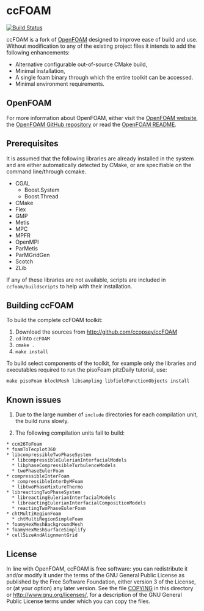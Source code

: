 # ccFOAM

[![Build Status](https://travis-ci.org/ccopsey/ccFOAM.svg?branch=CMakeFOAM)](https://travis-ci.org/ccopsey/ccFOAM)

ccFOAM is a fork of [OpenFOAM](http://www.openfoam.org) designed to improve ease of build and use.  Without modification to any of the existing project files it intends to add the following enhancements:

  * Alternative configurable out-of-source CMake build,
  * Minimal installation,
  * A single foam binary through which the entire toolkit can be accessed.
  * Minimal environment requirements.

## OpenFOAM

For more information about OpenFOAM, either visit the [OpenFOAM website](http://www.openfoam.org), the [OpenFOAM GitHub repository](https://github.com/OpenFOAM/OpenFOAM-dev) or read the [OpenFOAM README](README.OpenFOAM.org).

## Prerequisites

It is assumed that the following libraries are already installed in the system and are either automatically detected by CMake, or are specifiable on the command line/through ccmake.

  * CGAL
    * Boost.System
    * Boost.Thread
  * CMake
  * Flex
  * GMP
  * Metis
  * MPC
  * MPFR
  * OpenMPI
  * ParMetis
  * ParMGridGen
  * Scotch
  * ZLib

If any of these libraries are not available, scripts are included in ``ccfoam/buildscripts`` to help with their installation.

## Building ccFOAM

To build the complete ccFOAM toolkit:

  1. Download the sources from http://github.com/ccopsey/ccFOAM
  2. `cd` into `ccFOAM`
  3. `cmake .`
  4. `make install`

To build select components of the toolkit, for example only the libraries and executables required to run the pisoFoam pitzDaily tutorial, use:

  `make pisoFoam blockMesh libsampling libfieldFunctionObjects install`

## Known issues

  1. Due to the large number of `include` directories for each compilation unit, the build runs slowly.

  2. The following compilation units fail to build:

    * ccm26ToFoam
    * foamToTecplot360
    * libcompressibleTwoPhaseSystem
      * libcompressibleEulerianInterfacialModels
      * libphaseCompressibleTurbulenceModels
      * twoPhaseEulerFoam
    * compressibleInterFoam
      * compressibleInterDyMFoam
      * libtwoPhaseMixtureThermo
    * libreactingTwoPhaseSystem
      * libreactingEulerianInterfacialModels
      * libreactingEulerianInterfacialCompositionModels
      * reactingTwoPhaseEulerFoam
    * chtMultiRegionFoam
      * chtMultiRegionSimpleFoam
    * foamyHexMeshBackgroundMesh
    * foamyHexMeshSurfaceSimplify
    * cellSizeAndAlignmentGrid

## License

In line with OpenFOAM, ccFOAM is free software: you can redistribute it and/or modify it under the terms of the GNU General Public License as published by the Free Software Foundation, either version 3 of the License, or (at your option) any later version. See the file [COPYING](COPYING) in this directory or http://www.gnu.org/licenses/, for a description of the GNU General Public License terms under which you can copy the files.
